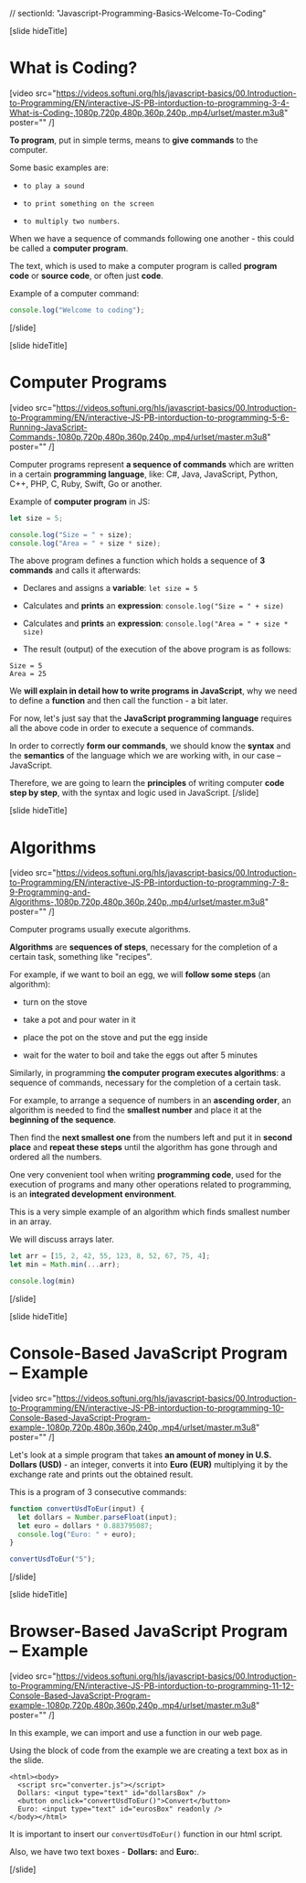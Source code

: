// sectionId: "Javascript-Programming-Basics-Welcome-To-Coding"

[slide hideTitle]
# What is Coding?

[video src="https://videos.softuni.org/hls/javascript-basics/00.Introduction-to-Programming/EN/interactive-JS-PB-intorduction-to-programming-3-4-What-is-Coding-,1080p,720p,480p,360p,240p,.mp4/urlset/master.m3u8" poster="" /]

**To program**, put in simple terms, means to **give commands** to the computer.

Some basic examples are: 

- `to play a sound`

- `to print something on the screen`

- `to multiply two numbers`.

When we have a sequence of commands following one another - this could be called a **computer program**.

The text, which is used to make a computer program is called **program code** or **source code**, or often just **code**. 

Example of a computer command: 

```js live
console.log("Welcome to coding");
```
[/slide]

[slide hideTitle]

# Computer Programs

[video src="https://videos.softuni.org/hls/javascript-basics/00.Introduction-to-Programming/EN/interactive-JS-PB-intorduction-to-programming-5-6-Running-JavaScript-Commands-,1080p,720p,480p,360p,240p,.mp4/urlset/master.m3u8" poster="" /]

Computer programs represent **a sequence of commands** which are written in a certain **programming language**, like: C#, Java, JavaScript, Python, C++, PHP, C, Ruby, Swift, Go or another.

Example of **computer program** in JS: 

```js live
let size = 5;

console.log("Size = " + size);
console.log("Area = " + size * size);
```
The above program defines a function which holds a sequence of **3 commands** and calls it afterwards: 

- Declares and assigns a **variable**: `let size = 5`

- Calculates and **prints** an **expression**: `console.log("Size = " + size)` 

- Calculates and **prints** an **expression**: `console.log("Area = " + size * size)` 

- The result (output) of the execution of the above program is as follows:

```
Size = 5
Area = 25
```
We **will explain in detail how to write programs in JavaScript**, why we need to define a **function** and then call the function - a bit later. 

For now, let's just say that the **JavaScript programming language** requires all the above code in order to execute a sequence of commands. 

In order to correctly **form our commands**, we should know the **syntax** and the **semantics** of the language which we are working with, in our case – JavaScript.

Therefore, we are going to learn the **principles** of writing computer **code step by step**, with the syntax and logic used in JavaScript. 
[/slide]

[slide hideTitle]
# Algorithms

[video src="https://videos.softuni.org/hls/javascript-basics/00.Introduction-to-Programming/EN/interactive-JS-PB-intorduction-to-programming-7-8-9-Programming-and-Algorithms-,1080p,720p,480p,360p,240p,.mp4/urlset/master.m3u8" poster="" /]

Computer programs usually execute algorithms. 

**Algorithms** are **sequences of steps**, necessary for the completion of a certain task, something like "recipes". 

For example, if we want to boil an egg, we will **follow some steps** (an algorithm): 

- turn on the stove

- take a pot and pour water in it

- place the pot on the stove and put the egg inside

- wait for the water to boil and take the eggs out after 5 minutes

Similarly, in programming **the computer program executes algorithms**: a sequence of commands, necessary for the completion of a certain task. 

For example, to arrange a sequence of numbers in an **ascending order**, an algorithm is needed to find the **smallest number** and place it at the **beginning of the sequence**. 

Тhen find the **next smallest one** from the numbers left and put it in **second place** and **repeat these steps** until the algorithm has gone through and ordered all the numbers. 

One very convenient tool when writing **programming code**, used for the execution of programs and many other operations related to programming, is an **integrated development environment**.

This is a very simple example of an algorithm which finds smallest number in an array.

We will discuss arrays later.

``` js live
let arr = [15, 2, 42, 55, 123, 8, 52, 67, 75, 4];
let min = Math.min(...arr);

console.log(min)
```
[/slide]

[slide hideTitle]
# Console-Based JavaScript Program – Example

[video src="https://videos.softuni.org/hls/javascript-basics/00.Introduction-to-Programming/EN/interactive-JS-PB-intorduction-to-programming-10-Console-Based-JavaScript-Program-example-,1080p,720p,480p,360p,240p,.mp4/urlset/master.m3u8" poster="" /]

Let's look at a simple program that takes **an amount of money in U.S. Dollars (USD)** - an integer, converts it into **Euro (EUR)** multiplying it by the exchange rate and prints out the obtained result. 

This is a program of 3 consecutive commands: 

```js
function convertUsdToEur(input) {
  let dollars = Number.parseFloat(input);
  let euro = dollars * 0.883795087;
  console.log("Euro: " + euro);
}

convertUsdToEur("5");
```
[/slide]

[slide hideTitle]
# Browser-Based JavaScript Program – Example

[video src="https://videos.softuni.org/hls/javascript-basics/00.Introduction-to-Programming/EN/interactive-JS-PB-intorduction-to-programming-11-12-Console-Based-JavaScript-Program-example-,1080p,720p,480p,360p,240p,.mp4/urlset/master.m3u8" poster="" /]

In this example, we can import and use a function in our web page.

Using the block of code from the example we are creating a text box as in the slide.

```
<html><body>
  <script src="converter.js"></script>
  Dollars: <input type="text" id="dollarsBox" />
  <button onclick="convertUsdToEur()">Convert</button>
  Euro: <input type="text" id="eurosBox" readonly />
</body></html>
```

It is important to insert our `convertUsdToEur()` function in our html script.

Also, we have two text boxes - **Dollars:** and **Euro:**.





[/slide]
